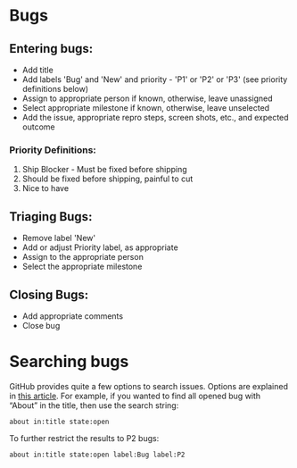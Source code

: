 # Bugs
## Entering bugs:
* Add title
* Add labels 'Bug' and 'New' and priority - 'P1' or 'P2' or 'P3' (see priority definitions below)
* Assign to appropriate person if known, otherwise, leave unassigned
* Select appropriate milestone if known, otherwise, leave unselected
* Add the issue, appropriate repro steps, screen shots, etc., and expected outcome 
 
### Priority Definitions:
1. Ship Blocker - Must be fixed before shipping 
2. Should be fixed before shipping, painful to cut
3. Nice to have

## Triaging Bugs:
* Remove label 'New'
* Add or adjust Priority label, as appropriate
* Assign to the appropriate person
* Select the appropriate milestone

## Closing Bugs:
* Add appropriate comments
* Close bug

# Searching bugs

GitHub provides quite a few options to search issues. Options are explained in [this article](https://help.github.com/articles/searching-issues). For example, if you wanted to find all opened bug with “About” in the title, then use the search string:

    about in:title state:open

To further restrict the results to P2 bugs:

    about in:title state:open label:Bug label:P2